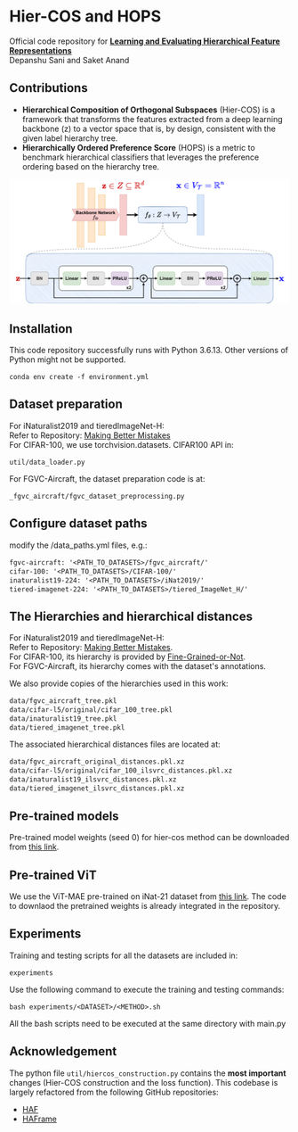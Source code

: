 # Hier-COS and HOPS

Official code repository for **[Learning and Evaluating Hierarchical Feature Representations](https://arxiv.org/pdf/2503.07853)** <br/>
Depanshu Sani and Saket Anand


## Contributions
- **Hierarchical Composition of Orthogonal Subspaces** (Hier-COS) is a framework that transforms the features extracted from a deep learning backbone (z) to a vector space that is, by design, consistent with the given label hierarchy tree. <br />
- **Hierarchically Ordered Preference Score** (HOPS) is a metric to benchmark hierarchical classifiers that leverages the preference ordering based on the hierarchy tree.

<div align="center">
  <img src="assets/overview.png"/>
</div>

## Installation
This code repository successfully runs with Python 3.6.13. Other versions of Python might not be supported.
```commandline
conda env create -f environment.yml
```

## Dataset preparation
For iNaturalist2019 and tieredImageNet-H: <br/>
Refer to Repository: [Making Better Mistakes](https://github.com/fiveai/making-better-mistakes) <br/> 
For CIFAR-100, we use torchvision.datasets. CIFAR100 API in:
```
util/data_loader.py
```
For FGVC-Aircraft, the dataset preparation code is at:
```
_fgvc_aircraft/fgvc_dataset_preprocessing.py
```

## Configure dataset paths
modify the /data_paths.yml files, e.g.:
```
fgvc-aircraft: '<PATH_TO_DATASETS>/fgvc_aircraft/'
cifar-100: '<PATH_TO_DATASETS>/CIFAR-100/'
inaturalist19-224: '<PATH_TO_DATASETS>/iNat2019/'
tiered-imagenet-224: '<PATH_TO_DATASETS>/tiered_ImageNet_H/'
```

## The Hierarchies and hierarchical distances
For iNaturalist2019 and tieredImageNet-H: <br/>
Refer to Repository: [Making Better Mistakes](https://github.com/fiveai/making-better-mistakes). <br/> 
For CIFAR-100, its hierarchy is provided by [Fine-Grained-or-Not](https://github.com/PRIS-CV/Fine-Grained-or-Not). <br/>
For FGVC-Aircraft, its hierarchy comes with the dataset's annotations. 

We also provide copies of the hierarchies used in this work: <br/>
```
data/fgvc_aircraft_tree.pkl
data/cifar-l5/original/cifar_100_tree.pkl
data/inaturalist19_tree.pkl
data/tiered_imagenet_tree.pkl
```
The associated hierarchical distances files are located at: <br/>
```
data/fgvc_aircraft_original_distances.pkl.xz
data/cifar-l5/original/cifar_100_ilsvrc_distances.pkl.xz
data/inaturalist19_ilsvrc_distances.pkl.xz
data/tiered_imagenet_ilsvrc_distances.pkl.xz
```

## Pre-trained models
Pre-trained model weights (seed 0) for hier-cos method can be downloaded from [this link](https://drive.google.com/drive/folders/1e4mtYSqeWVMd462vFPmuOU1BEIFLWlwI?usp=sharing).

## Pre-trained ViT
We use the ViT-MAE pre-trained on iNat-21 dataset from [this link](https://huggingface.co/vesteinn/vit-mae-inat21). The code to downlaod the pretrained weights is already integrated in the repository.

## Experiments

Training and testing scripts for all the datasets are included in:
```
experiments
```
Use the following command to execute the training and testing commands:
```commandline
bash experiments/<DATASET>/<METHOD>.sh
```

All the bash scripts need to be executed at the same directory with main.py <br/>


## Acknowledgement
The python file `util/hiercos_construction.py` contains the **most important** changes (Hier-COS construction and the loss function). This codebase is largely refactored from the following GitHub repositories: <br/>

- [HAF](https://github.com/07Agarg/HAF)
- [HAFrame](https://github.com/ltong1130ztr/HAFrame)



 